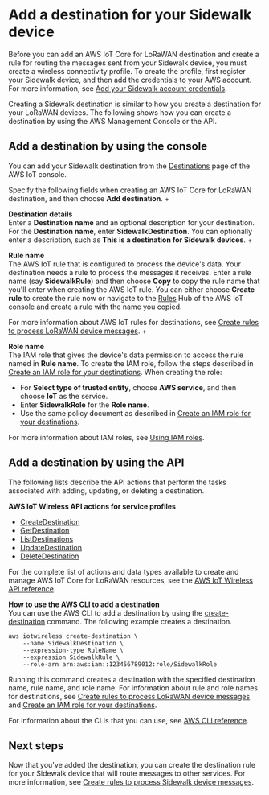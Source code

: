 # Add a destination for your Sidewalk device<a name="iot-sidewalk-add-destination"></a>

Before you can add an AWS IoT Core for LoRaWAN destination and create a rule for routing the messages sent from your Sidewalk device, you must create a wireless connectivity profile\. To create the profile, first register your Sidewalk device, and then add the credentials to your AWS account\. For more information, see [Add your Sidewalk account credentials](iot-sidewalk-add-credentials.md)\.

Creating a Sidewalk destination is similar to how you create a destination for your LoRaWAN devices\. The following shows how you can create a destination by using the AWS Management Console or the API\.

## Add a destination by using the console<a name="iot-sidewalk-destination-console"></a>

You can add your Sidewalk destination from the [ Destinations](https://console.aws.amazon.com/iot/home#/wireless/destinations) page of the AWS IoT console\.

Specify the following fields when creating an AWS IoT Core for LoRaWAN destination, and then choose **Add destination**\.
+ 

**Destination details**  
Enter a **Destination name** and an optional description for your destination\. For the **Destination name**, enter **SidewalkDestination**\. You can optionally enter a description, such as **This is a destination for Sidewalk devices**\.
+ 

**Rule name**  
The AWS IoT rule that is configured to process the device's data\. Your destination needs a rule to process the messages it receives\. Enter a rule name \(say **SidewalkRule**\) and then choose **Copy** to copy the rule name that you'll enter when creating the AWS IoT rule\. You can either choose **Create rule** to create the rule now or navigate to the [Rules](https://console.aws.amazon.com/iot/home#/create/rule) Hub of the AWS IoT console and create a rule with the name you copied\.

  For more information about AWS IoT rules for destinations, see [Create rules to process LoRaWAN device messages](connect-iot-lorawan-destination-rules.md)\.
+ 

**Role name**  
The IAM role that gives the device's data permission to access the rule named in **Rule name**\. To create the IAM role, follow the steps described in [Create an IAM role for your destinations](connect-iot-lorawan-create-destinations.md#connect-iot-lorawan-create-destinations-roles)\. When creating the role:
  + For **Select type of trusted entity**, choose **AWS service**, and then choose **IoT** as the service\.
  + Enter **SidewalkRole** for the **Role name**\.
  + Use the same policy document as described in [Create an IAM role for your destinations](connect-iot-lorawan-create-destinations.md#connect-iot-lorawan-create-destinations-roles)\.

  For more information about IAM roles, see [Using IAM roles](https://docs.aws.amazon.com/IAM/latest/UserGuide/id_roles_use.html)\.

## Add a destination by using the API<a name="iot-sidewalk-destination-api"></a>

The following lists describe the API actions that perform the tasks associated with adding, updating, or deleting a destination\.

**AWS IoT Wireless API actions for service profiles**
+ [CreateDestination](https://docs.aws.amazon.com/iot-wireless/2020-11-22/apireference/API_CreateDestination.html)
+ [GetDestination](https://docs.aws.amazon.com/iot-wireless/2020-11-22/apireference/API_GetDestination.html)
+ [ListDestinations](https://docs.aws.amazon.com/iot-wireless/2020-11-22/apireference/API_ListDestinations.html)
+ [ UpdateDestination](https://docs.aws.amazon.com/iot-wireless/2020-11-22/apireference/API_UpdateDestination.html)
+ [DeleteDestination](https://docs.aws.amazon.com/iot-wireless/2020-11-22/apireference/API_DeleteDestination.html)

For the complete list of actions and data types available to create and manage AWS IoT Core for LoRaWAN resources, see the [AWS IoT Wireless API reference](https://docs.aws.amazon.com/iot-wireless/2020-11-22/apireference/welcome.html)\.

**How to use the AWS CLI to add a destination**  
You can use the AWS CLI to add a destination by using the [create\-destination](cli/latest/reference/iotwireless/create-destination.html) command\. The following example creates a destination\.

```
aws iotwireless create-destination \
    --name SidewalkDestination \
    --expression-type RuleName \
    --expression SidewalkRule \
    --role-arn arn:aws:iam::123456789012:role/SidewalkRole
```

Running this command creates a destination with the specified destination name, rule name, and role name\. For information about rule and role names for destinations, see [Create rules to process LoRaWAN device messages](connect-iot-lorawan-destination-rules.md) and [Create an IAM role for your destinations](connect-iot-lorawan-create-destinations.md#connect-iot-lorawan-create-destinations-roles)\.

For information about the CLIs that you can use, see [AWS CLI reference](https://docs.aws.amazon.com/cli/latest/reference/iotwireless/index.html)\. 

## Next steps<a name="iot-sidewalk-destination-next-steps"></a>

Now that you've added the destination, you can create the destination rule for your Sidewalk device that will route messages to other services\. For more information, see [Create rules to process Sidewalk device messages](iot-sidewalk-create-rules.md)\.